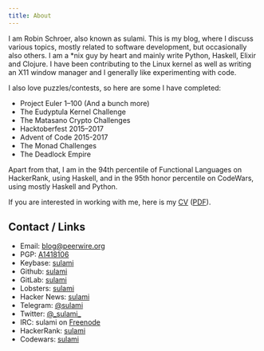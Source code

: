 ```yaml
---
title: About
---
```


I am Robin Schroer, also known as sulami. This is my blog, where I discuss
various topics, mostly related to software development, but occasionally also
others. I am a \*nix guy by heart and mainly write Python, Haskell, Elixir and
Clojure. I have been contributing to the Linux kernel as well as writing an X11
window manager and I generally like experimenting with code.

I also love puzzles/contests, so here are some I have completed:

- Project Euler 1–100 (And a bunch more)
- The Eudyptula Kernel Challenge
- The Matasano Crypto Challenges
- Hacktoberfest 2015–2017
- Advent of Code 2015-2017
- The Monad Challenges
- The Deadlock Empire

Apart from that, I am in the 94th percentile of Functional Languages on
HackerRank, using Haskell, and in the 95th honor percentile on CodeWars, using
mostly Haskell and Python.

If you are interested in working with me, here is my [CV](/pages/cv)
([PDF](/pages/cv.pdf)).

## Contact / Links

- Email: [blog@peerwire.org](mailto:blog@peerwire.org)
- PGP: [A1418106](/raw/pubkey.txt)
- Keybase: [sulami](https://keybase.io/sulami)
- Github: [sulami](https://github.com/sulami)
- GitLab: [sulami](https://gitlab.com/sulami)
- Lobsters: [sulami](https://lobste.rs/u/sulami)
- Hacker News: [sulami](https://news.ycombinator.com/user?id=sulami)
- Telegram: [\@sulami](https://telegram.me/sulami)
- Twitter: [\@\_sulami\_](https://twitter.com/_sulami_)
- IRC: sulami on [Freenode](irc://irc.freenode.net)
- HackerRank: [sulami](https://hackerrank.com/sulami)
- Codewars: [sulami](https://www.codewars.com/users/sulami)
